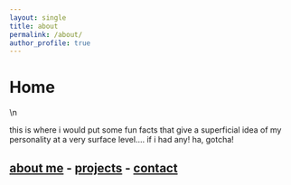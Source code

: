 ```yaml
---
layout: single
title: about
permalink: /about/
author_profile: true
---
```

# Home

\n

this is where i would put some fun facts that give a superficial idea of my personality at a very surface level.... if i had any! ha, gotcha!


## [about me](/about/) - [projects](/projects/) - [contact](/contact/)
